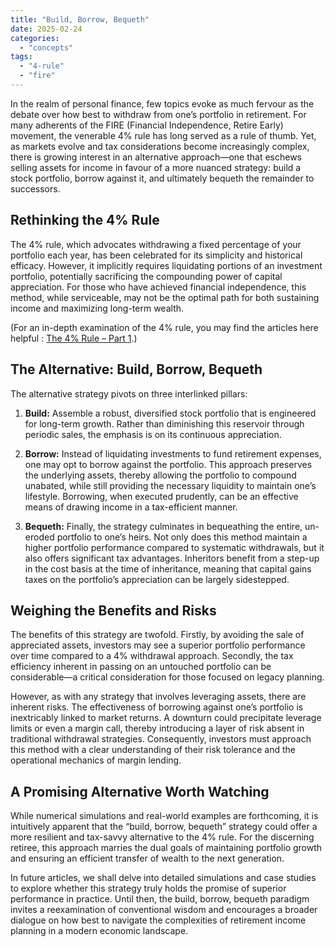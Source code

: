```yaml
---
title: "Build, Borrow, Bequeth"
date: 2025-02-24
categories: 
  - "concepts"
tags: 
  - "4-rule"
  - "fire"
---
```


In the realm of personal finance, few topics evoke as much fervour as the debate over how best to withdraw from one’s portfolio in retirement. For many adherents of the FIRE (Financial Independence, Retire Early) movement, the venerable 4% rule has long served as a rule of thumb. Yet, as markets evolve and tax considerations become increasingly complex, there is growing interest in an alternative approach—one that eschews selling assets for income in favour of a more nuanced strategy: build a stock portfolio, borrow against it, and ultimately bequeth the remainder to successors.

## Rethinking the 4% Rule

The 4% rule, which advocates withdrawing a fixed percentage of your portfolio each year, has been celebrated for its simplicity and historical efficacy. However, it implicitly requires liquidating portions of an investment portfolio, potentially sacrificing the compounding power of capital appreciation. For those who have achieved financial independence, this method, while serviceable, may not be the optimal path for both sustaining income and maximizing long-term wealth.

(For an in-depth examination of the 4% rule, you may find the articles here helpful : [The 4% Rule – Part 1](https://happypathfire.com/the-4-rule-part-1/).)

## The Alternative: Build, Borrow, Bequeth

The alternative strategy pivots on three interlinked pillars:

1. **Build:** Assemble a robust, diversified stock portfolio that is engineered for long-term growth. Rather than diminishing this reservoir through periodic sales, the emphasis is on its continuous appreciation.

3. **Borrow:** Instead of liquidating investments to fund retirement expenses, one may opt to borrow against the portfolio. This approach preserves the underlying assets, thereby allowing the portfolio to compound unabated, while still providing the necessary liquidity to maintain one’s lifestyle. Borrowing, when executed prudently, can be an effective means of drawing income in a tax-efficient manner.

5. **Bequeth:** Finally, the strategy culminates in bequeathing the entire, un-eroded portfolio to one’s heirs. Not only does this method maintain a higher portfolio performance compared to systematic withdrawals, but it also offers significant tax advantages. Inheritors benefit from a step-up in the cost basis at the time of inheritance, meaning that capital gains taxes on the portfolio’s appreciation can be largely sidestepped.

## Weighing the Benefits and Risks

The benefits of this strategy are twofold. Firstly, by avoiding the sale of appreciated assets, investors may see a superior portfolio performance over time compared to a 4% withdrawal approach. Secondly, the tax efficiency inherent in passing on an untouched portfolio can be considerable—a critical consideration for those focused on legacy planning.

However, as with any strategy that involves leveraging assets, there are inherent risks. The effectiveness of borrowing against one’s portfolio is inextricably linked to market returns. A downturn could precipitate leverage limits or even a margin call, thereby introducing a layer of risk absent in traditional withdrawal strategies. Consequently, investors must approach this method with a clear understanding of their risk tolerance and the operational mechanics of margin lending.

## A Promising Alternative Worth Watching

While numerical simulations and real-world examples are forthcoming, it is intuitively apparent that the “build, borrow, bequeth” strategy could offer a more resilient and tax-savvy alternative to the 4% rule. For the discerning retiree, this approach marries the dual goals of maintaining portfolio growth and ensuring an efficient transfer of wealth to the next generation.

In future articles, we shall delve into detailed simulations and case studies to explore whether this strategy truly holds the promise of superior performance in practice. Until then, the build, borrow, bequeth paradigm invites a reexamination of conventional wisdom and encourages a broader dialogue on how best to navigate the complexities of retirement income planning in a modern economic landscape.
